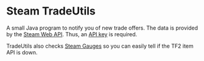 Steam TradeUtils
================

A small Java program to notify you of new trade offers. The data is provided by the [Steam Web API](https://developer.valvesoftware.com/wiki/Steam_Web_API/IEconService). Thus, an [API key](http://steamcommunity.com/dev/apikey) is required.

TradeUtils also checks [Steam Gauges](http://steamgaug.es/) so you can easily tell if the TF2 item API is down.

